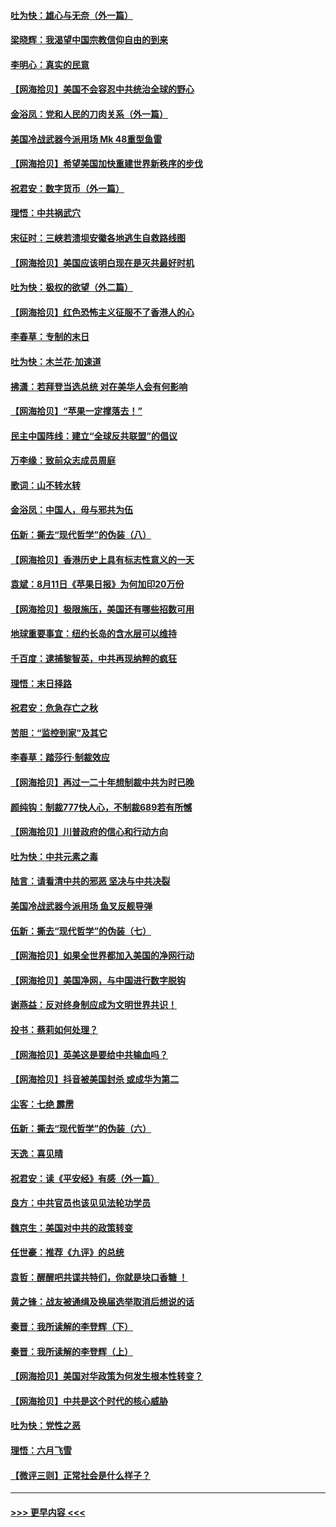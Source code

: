 #### [吐为快：雄心与无奈（外一篇）](../pages/nsc993/n12338132.md?t=08180402) 
#### [梁晓辉：我渴望中国宗教信仰自由的到来](../pages/nsc993/n12336657.md?t=08180402) 
#### [李明心：真实的民意](../pages/nsc993/n12336089.md?t=08180402) 
#### [【网海拾贝】美国不会容忍中共统治全球的野心](../pages/nsc993/n12336063.md?t=08180402) 
#### [金浴凤：党和人民的刀肉关系（外一篇）](../pages/nsc993/n12335834.md?t=08180402) 
#### [美国冷战武器今派用场 Mk 48重型鱼雷](../pages/nsc993/n12335354.md?t=08180402) 
#### [【网海拾贝】希望美国加快重建世界新秩序的步伐](../pages/nsc993/n12334224.md?t=08180402) 
#### [祝君安：数字货币（外一篇）](../pages/nsc993/n12334186.md?t=08180402) 
#### [理悟：中共祸武穴](../pages/nsc993/n12333962.md?t=08180402) 
#### [宋征时：三峡若溃坝安徽各地逃生自救路线图](../pages/nsc993/n12332450.md?t=08180402) 
#### [【网海拾贝】美国应该明白现在是灭共最好时机](../pages/nsc993/n12332313.md?t=08180402) 
#### [吐为快：极权的欲望（外二篇）](../pages/nsc993/n12332089.md?t=08180402) 
#### [【网海拾贝】红色恐怖主义征服不了香港人的心](../pages/nsc993/n12329296.md?t=08180402) 
#### [李春草：专制的末日](../pages/nsc993/n12329079.md?t=08180402) 
#### [吐为快：木兰花‧加速道](../pages/nsc993/n12327366.md?t=08180402) 
#### [拂潇：若拜登当选总统 对在美华人会有何影响](../pages/nsc993/n12295996.md?t=08180402) 
#### [【网海拾贝】“苹果一定撑落去！”](../pages/nsc993/n12326784.md?t=08180402) 
#### [民主中国阵线：建立“全球反共联盟”的倡议](../pages/nsc993/n12324177.md?t=08180402) 
#### [万李缘：致前众志成员周庭](../pages/nsc993/n12324635.md?t=08180402) 
#### [歌词：山不转水转](../pages/nsc993/n12324599.md?t=08180402) 
#### [金浴凤：中国人，毋与邪共为伍](../pages/nsc993/n12324257.md?t=08180402) 
#### [伍新：撕去“现代哲学”的伪装（八）](../pages/nsc993/n12324188.md?t=08180402) 
#### [【网海拾贝】香港历史上具有标志性意义的一天](../pages/nsc993/n12324021.md?t=08180402) 
#### [袁斌：8月11日《苹果日报》为何加印20万份](../pages/nsc993/n12323955.md?t=08180402) 
#### [【网海拾贝】极限施压，美国还有哪些招数可用](../pages/nsc993/n12322512.md?t=08180402) 
#### [地球重要事宜：纽约长岛的含水层可以维持](../pages/nsc993/n12321844.md?t=08180402) 
#### [千百度：逮捕黎智英，中共再现纳粹的疯狂](../pages/nsc993/n12321777.md?t=08180402) 
#### [理悟：末日择路](../pages/nsc993/n12320812.md?t=08180402) 
#### [祝君安：危急存亡之秋](../pages/nsc993/n12320795.md?t=08180402) 
#### [苦胆：“监控到家”及其它](../pages/nsc993/n12320751.md?t=08180402) 
#### [李春草：踏莎行·制裁效应](../pages/nsc993/n12318290.md?t=08180402) 
#### [【网海拾贝】再过一二十年想制裁中共为时已晚](../pages/nsc993/n12318195.md?t=08180402) 
#### [颜纯钩：制裁777快人心，不制裁689若有所憾](../pages/nsc993/n12316912.md?t=08180402) 
#### [【网海拾贝】川普政府的信心和行动方向](../pages/nsc993/n12316673.md?t=08180402) 
#### [吐为快：中共元素之毒](../pages/nsc993/n12316547.md?t=08180402) 
#### [陆言：请看清中共的邪恶 坚决与中共决裂](../pages/nsc993/n12315784.md?t=08180402) 
#### [美国冷战武器今派用场 鱼叉反舰导弹](../pages/nsc993/n12316258.md?t=08180402) 
#### [伍新：撕去“现代哲学”的伪装（七）](../pages/nsc993/n12315846.md?t=08180402) 
#### [【网海拾贝】如果全世界都加入美国的净网行动](../pages/nsc993/n12315588.md?t=08180402) 
#### [【网海拾贝】美国净网，与中国进行数字脱钩](../pages/nsc993/n12312813.md?t=08180402) 
#### [谢燕益：反对终身制应成为文明世界共识！](../pages/nsc993/n12310465.md?t=08180402) 
#### [投书：蔡莉如何处理？](../pages/nsc993/n12310224.md?t=08180402) 
#### [【网海拾贝】英美这是要给中共输血吗？](../pages/nsc993/n12307646.md?t=08180402) 
#### [【网海拾贝】抖音被美国封杀 或成华为第二](../pages/nsc993/n12305277.md?t=08180402) 
#### [尘客：七绝 霹雳](../pages/nsc993/n12304053.md?t=08180402) 
#### [伍新：撕去“现代哲学”的伪装（六）](../pages/nsc993/n12303243.md?t=08180402) 
#### [天逸：喜见晴](../pages/nsc993/n12303226.md?t=08180402) 
#### [祝君安：读《平安经》有感（外一篇）](../pages/nsc993/n12303170.md?t=08180402) 
#### [良方：中共官员也该见见法轮功学员](../pages/nsc993/n12302985.md?t=08180402) 
#### [魏京生：美国对中共的政策转变](../pages/nsc993/n12302929.md?t=08180402) 
#### [任世豪：推荐《九评》的总统](../pages/nsc993/n12302838.md?t=08180402) 
#### [袁哲：醒醒吧共谍共特们，你就是块口香糖 ！](../pages/nsc993/n12302678.md?t=08180402) 
#### [黄之锋：战友被通缉及换届选举取消后想说的话](../pages/nsc993/n12302681.md?t=08180402) 
#### [秦晋：我所读解的李登辉（下）](../pages/nsc993/n12302171.md?t=08180402) 
#### [秦晋：我所读解的李登辉（上）](../pages/nsc993/n12301979.md?t=08180402) 
#### [【网海拾贝】美国对华政策为何发生根本性转变？](../pages/nsc993/n12302091.md?t=08180402) 
#### [【网海拾贝】中共是这个时代的核心威胁](../pages/nsc993/n12300541.md?t=08180402) 
#### [吐为快：党性之恶](../pages/nsc993/n12300263.md?t=08180402) 
#### [理悟：六月飞雪](../pages/nsc993/n12300243.md?t=08180402) 
#### [【微评三则】正常社会是什么样子？](../pages/nsc993/n12300228.md?t=08180402) 

----
#### [ >>> 更早内容 <<< ](../indexes/nsc993-earlier.md)
